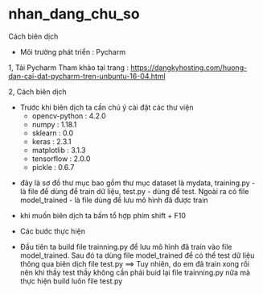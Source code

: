 # nhan_dang_chu_so
Cách biên dịch

* Môi trường phát triển : Pycharm

1, Tải Pycharm
 Tham khảo tại trang : https://dangkyhosting.com/huong-dan-cai-dat-pycharm-tren-unbuntu-16-04.html

2, Cách biên dịch

* Trước khi biên dịch ta cần chú ý cài đặt các thư viện 
	- opencv-python : 4.2.0
	- numpy :  1.18.1
	- sklearn : 0.0
	- keras : 2.3.1
	- matplotlib : 3.1.3
	- tensorflow : 2.0.0
	- pickle : 0.6.7

- đây là sơ đồ thư mục bao gồm thư mục dataset là mydata, training.py - là file để dùng để train dữ liệu, test.py - dùng để test. Ngoài ra có file model_trained - là file dùng để lưu mô hình đã được train 

 

- khi muốn biên dịch ta bấm tổ hợp phím shift + F10

* Các bước thực hiện

- Đầu tiên ta build file trainning.py để lưu mô hình đã train vào file model_trained. Sau đó ta dùng file model_trained để có thể test dữ liệu thông qua biên dịch file test.py
==> Tuy nhiên, do em đã train xong rồi nên khi thầy test thầy không cần phải buid lại file trainning.py nữa mà thực hiện build luôn file test.py

